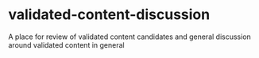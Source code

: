# validated-content-discussion
A place for review of validated content candidates and general discussion around validated content in general
